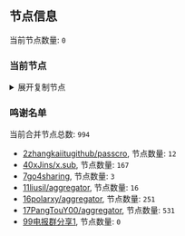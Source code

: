 
## 节点信息
当前节点数量: `0`
### 当前节点
<details>
  <summary>展开复制节点</summary>

    

</details>

### 鸣谢名单
当前合并节点总数: `994`
- [2zhangkaiitugithub/passcro](https://github.com/zhangkaiitugithub/passcro), 节点数量: `12`
- [40xJins/x.sub](https://github.com/0xJins/x.sub), 节点数量: `167`
- [7go4sharing](https://github.com/go4sharing), 节点数量: `3`
- [11liusil/aggregator](https://github.com/liusil/aggregator), 节点数量: `16`
- [16polarxy/aggregator](https://github.com/polarxy/aggregator), 节点数量: `251`
- [17PangTouY00/aggregator](https://github.com/PangTouY00/aggregator), 节点数量: `531`
- [99电报群分享1](https://github.com/cdddbc/getAirport), 节点数量: `0`



